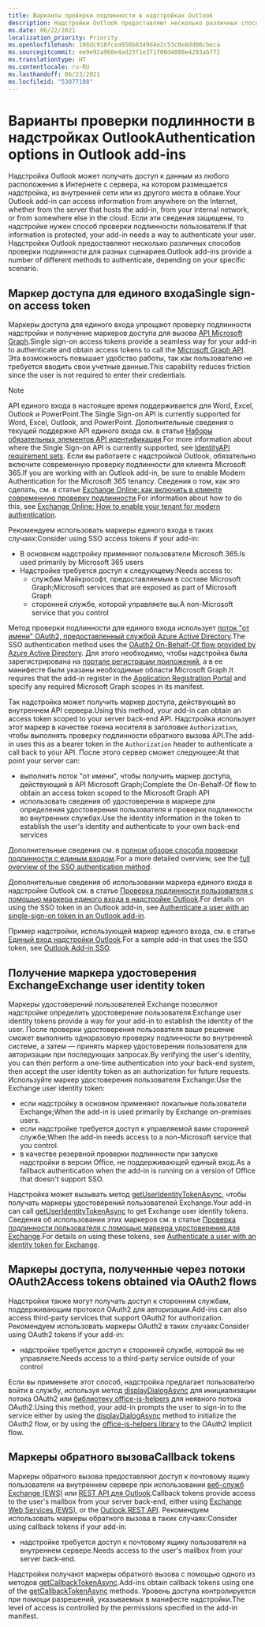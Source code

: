 ```yaml
---
title: Варианты проверки подлинности в надстройках Outlook
description: Надстройки Outlook предоставляют несколько различных способов проверки подлинности для разных сценариев.
ms.date: 06/22/2021
localization_priority: Priority
ms.openlocfilehash: 108dc918fcea956b8349d4e2c53c0e8dd06cbeca
ms.sourcegitcommit: ee9e92a968e4ad23f1e371f00d4888e4203ab772
ms.translationtype: HT
ms.contentlocale: ru-RU
ms.lasthandoff: 06/23/2021
ms.locfileid: "53077108"
---
```

# <a name="authentication-options-in-outlook-add-ins"></a><span data-ttu-id="4625e-103">Варианты проверки подлинности в надстройках Outlook</span><span class="sxs-lookup"><span data-stu-id="4625e-103">Authentication options in Outlook add-ins</span></span>

<span data-ttu-id="4625e-104">Надстройка Outlook может получать доступ к данным из любого расположения в Интернете с сервера, на котором размещается надстройка, из внутренней сети или из другого места в облаке.</span><span class="sxs-lookup"><span data-stu-id="4625e-104">Your Outlook add-in can access information from anywhere on the Internet, whether from the server that hosts the add-in, from your internal network, or from somewhere else in the cloud.</span></span> <span data-ttu-id="4625e-105">Если эти сведения защищены, то надстройке нужен способ проверки подлинности пользователя.</span><span class="sxs-lookup"><span data-stu-id="4625e-105">If that information is protected, your add-in needs a way to authenticate your user.</span></span> <span data-ttu-id="4625e-106">Надстройки Outlook предоставляют несколько различных способов проверки подлинности для разных сценариев.</span><span class="sxs-lookup"><span data-stu-id="4625e-106">Outlook add-ins provide a number of different methods to authenticate, depending on your specific scenario.</span></span>

## <a name="single-sign-on-access-token"></a><span data-ttu-id="4625e-107">Маркер доступа для единого входа</span><span class="sxs-lookup"><span data-stu-id="4625e-107">Single sign-on access token</span></span>

<span data-ttu-id="4625e-108">Маркеры доступа для единого входа упрощают проверку подлинности надстройки и получение маркеров доступа для вызова [API Microsoft Graph](/graph/overview).</span><span class="sxs-lookup"><span data-stu-id="4625e-108">Single sign-on access tokens provide a seamless way for your add-in to authenticate and obtain access tokens to call the [Microsoft Graph API](/graph/overview).</span></span> <span data-ttu-id="4625e-109">Эта возможность повышает удобство работы, так как пользователю не требуется вводить свои учетные данные.</span><span class="sxs-lookup"><span data-stu-id="4625e-109">This capability reduces friction since the user is not required to enter their credentials.</span></span>

> [!NOTE]
> <span data-ttu-id="4625e-110">API единого входа в настоящее время поддерживается для Word, Excel, Outlook и PowerPoint.</span><span class="sxs-lookup"><span data-stu-id="4625e-110">The Single Sign-on API is currently supported for Word, Excel, Outlook, and PowerPoint.</span></span> <span data-ttu-id="4625e-111">Дополнительные сведения о текущей поддержке API единого входа см. в статье [Наборы обязательных элементов API идентификации](../reference/requirement-sets/identity-api-requirement-sets.md).</span><span class="sxs-lookup"><span data-stu-id="4625e-111">For more information about where the Single Sign-on API is currently supported, see [IdentityAPI requirement sets](../reference/requirement-sets/identity-api-requirement-sets.md).</span></span>
> <span data-ttu-id="4625e-112">Если вы работаете с надстройкой Outlook, обязательно включите современную проверку подлинности для клиента Microsoft 365.</span><span class="sxs-lookup"><span data-stu-id="4625e-112">If you are working with an Outlook add-in, be sure to enable Modern Authentication for the Microsoft 365 tenancy.</span></span> <span data-ttu-id="4625e-113">Сведения о том, как это сделать, см. в статье [Exchange Online: как включить в клиенте современную проверку подлинности](https://social.technet.microsoft.com/wiki/contents/articles/32711.exchange-online-how-to-enable-your-tenant-for-modern-authentication.aspx).</span><span class="sxs-lookup"><span data-stu-id="4625e-113">For information about how to do this, see [Exchange Online: How to enable your tenant for modern authentication](https://social.technet.microsoft.com/wiki/contents/articles/32711.exchange-online-how-to-enable-your-tenant-for-modern-authentication.aspx).</span></span>

<span data-ttu-id="4625e-114">Рекомендуем использовать маркеры единого входа в таких случаях:</span><span class="sxs-lookup"><span data-stu-id="4625e-114">Consider using SSO access tokens if your add-in:</span></span>

- <span data-ttu-id="4625e-115">В основном надстройку применяют пользователи Microsoft 365.</span><span class="sxs-lookup"><span data-stu-id="4625e-115">Is used primarily by Microsoft 365 users</span></span>
- <span data-ttu-id="4625e-116">Надстройке требуется доступ к следующему:</span><span class="sxs-lookup"><span data-stu-id="4625e-116">Needs access to:</span></span>
  - <span data-ttu-id="4625e-117">службам Майкрософт, предоставляемым в составе Microsoft Graph;</span><span class="sxs-lookup"><span data-stu-id="4625e-117">Microsoft services that are exposed as part of Microsoft Graph</span></span>
  - <span data-ttu-id="4625e-118">сторонней службе, которой управляете вы.</span><span class="sxs-lookup"><span data-stu-id="4625e-118">A non-Microsoft service that you control</span></span>

<span data-ttu-id="4625e-119">Метод проверки подлинности для единого входа использует [поток "от имени" OAuth2, предоставленный службой Azure Active Directory](/azure/active-directory/develop/active-directory-v2-protocols-oauth-on-behalf-of).</span><span class="sxs-lookup"><span data-stu-id="4625e-119">The SSO authentication method uses the [OAuth2 On-Behalf-Of flow provided by Azure Active Directory](/azure/active-directory/develop/active-directory-v2-protocols-oauth-on-behalf-of).</span></span> <span data-ttu-id="4625e-120">Для этого необходимо, чтобы надстройка была зарегистрирована на [портале регистрации приложений](https://apps.dev.microsoft.com/), а в ее манифесте были указаны необходимые области Microsoft Graph.</span><span class="sxs-lookup"><span data-stu-id="4625e-120">It requires that the add-in register in the [Application Registration Portal](https://apps.dev.microsoft.com/) and specify any required Microsoft Graph scopes in its manifest.</span></span>

<span data-ttu-id="4625e-121">Так надстройка может получить маркер доступа, действующий во внутреннем API сервера.</span><span class="sxs-lookup"><span data-stu-id="4625e-121">Using this method, your add-in can obtain an access token scoped to your server back-end API.</span></span> <span data-ttu-id="4625e-122">Надстройка использует этот маркер в качестве токена носителя в заголовке `Authorization`, чтобы выполнять проверку подлинности обратного вызова API.</span><span class="sxs-lookup"><span data-stu-id="4625e-122">The add-in uses this as a bearer token in the `Authorization` header to authenticate a call back to your API.</span></span> <span data-ttu-id="4625e-123">После этого сервер сможет следующее:</span><span class="sxs-lookup"><span data-stu-id="4625e-123">At that point your server can:</span></span>

- <span data-ttu-id="4625e-124">выполнить поток "от имени", чтобы получить маркер доступа, действующий в API Microsoft Graph;</span><span class="sxs-lookup"><span data-stu-id="4625e-124">Complete the On-Behalf-Of flow to obtain an access token scoped to the Microsoft Graph API</span></span>
- <span data-ttu-id="4625e-125">использовать сведения об удостоверении в маркере для определения удостоверения пользователя и проверки подлинности во внутренних службах.</span><span class="sxs-lookup"><span data-stu-id="4625e-125">Use the identity information in the token to establish the user's identity and authenticate to your own back-end services</span></span>

<span data-ttu-id="4625e-126">Дополнительные сведения см. в [полном обзоре способа проверки подлинности с единым входом](../develop/sso-in-office-add-ins.md).</span><span class="sxs-lookup"><span data-stu-id="4625e-126">For a more detailed overview, see the [full overview of the SSO authentication method](../develop/sso-in-office-add-ins.md).</span></span>

<span data-ttu-id="4625e-127">Дополнительные сведения об использовании маркера единого входа в надстройке Outlook см. в статье [Проверка подлинности пользователя с помощью маркера единого входа в надстройке Outlook](authenticate-a-user-with-an-sso-token.md).</span><span class="sxs-lookup"><span data-stu-id="4625e-127">For details on using the SSO token in an Outlook add-in, see [Authenticate a user with an single-sign-on token in an Outlook add-in](authenticate-a-user-with-an-sso-token.md).</span></span>

<span data-ttu-id="4625e-128">Пример надстройки, использующей маркер единого входа, см. в статье [Единый вход надстройки Outlook](https://github.com/OfficeDev/Outlook-Add-in-SSO).</span><span class="sxs-lookup"><span data-stu-id="4625e-128">For a sample add-in that uses the SSO token, see [Outlook Add-in SSO](https://github.com/OfficeDev/Outlook-Add-in-SSO).</span></span>

## <a name="exchange-user-identity-token"></a><span data-ttu-id="4625e-129">Получение маркера удостоверения Exchange</span><span class="sxs-lookup"><span data-stu-id="4625e-129">Exchange user identity token</span></span>

<span data-ttu-id="4625e-130">Маркеры удостоверений пользователей Exchange позволяют надстройке определить удостоверение пользователя.</span><span class="sxs-lookup"><span data-stu-id="4625e-130">Exchange user identity tokens provide a way for your add-in to establish the identity of the user.</span></span> <span data-ttu-id="4625e-131">После проверки удостоверения пользователя ваше решение сможет выполнить одноразовую проверку подлинности во внутренней системе, а затем — принять маркер удостоверения пользователя для авторизации при последующих запросах.</span><span class="sxs-lookup"><span data-stu-id="4625e-131">By verifying the user's identity, you can then perform a one-time authentication into your back-end system, then accept the user identity token as an authorization for future requests.</span></span> <span data-ttu-id="4625e-132">Используйте маркер удостоверения пользователя Exchange:</span><span class="sxs-lookup"><span data-stu-id="4625e-132">Use the Exchange user identity token:</span></span>

- <span data-ttu-id="4625e-133">если надстройку в основном применяют локальные пользователи Exchange;</span><span class="sxs-lookup"><span data-stu-id="4625e-133">When the add-in is used primarily by Exchange on-premises users.</span></span>
- <span data-ttu-id="4625e-134">если надстройке требуется доступ к управляемой вами сторонней службе;</span><span class="sxs-lookup"><span data-stu-id="4625e-134">When the add-in needs access to a non-Microsoft service that you control.</span></span>
- <span data-ttu-id="4625e-135">в качестве резервной проверки подлинности при запуске надстройки в версии Office, не поддерживающей единый вход.</span><span class="sxs-lookup"><span data-stu-id="4625e-135">As a fallback authentication when the add-in is running on a version of Office that doesn't support SSO.</span></span>

<span data-ttu-id="4625e-136">Надстройка может вызывать метод [getUserIdentityTokenAsync](/javascript/api/outlook/office.mailbox#getuseridentitytokenasync-callback--usercontext-), чтобы получать маркеры удостоверений пользователей Exchange.</span><span class="sxs-lookup"><span data-stu-id="4625e-136">Your add-in can call [getUserIdentityTokenAsync](/javascript/api/outlook/office.mailbox#getuseridentitytokenasync-callback--usercontext-) to get Exchange user identity tokens.</span></span> <span data-ttu-id="4625e-137">Сведения об использовании этих маркеров см. в статье [Проверка подлинности пользователя с помощью маркера удостоверения для Exchange](authenticate-a-user-with-an-identity-token.md).</span><span class="sxs-lookup"><span data-stu-id="4625e-137">For details on using these tokens, see [Authenticate a user with an identity token for Exchange](authenticate-a-user-with-an-identity-token.md).</span></span>

## <a name="access-tokens-obtained-via-oauth2-flows"></a><span data-ttu-id="4625e-138">Маркеры доступа, полученные через потоки OAuth2</span><span class="sxs-lookup"><span data-stu-id="4625e-138">Access tokens obtained via OAuth2 flows</span></span>

<span data-ttu-id="4625e-139">Надстройки также могут получать доступ к сторонним службам, поддерживающим протокол OAuth2 для авторизации.</span><span class="sxs-lookup"><span data-stu-id="4625e-139">Add-ins can also access third-party services that support OAuth2 for authorization.</span></span> <span data-ttu-id="4625e-140">Рекомендуем использовать маркеры OAuth2 в таких случаях:</span><span class="sxs-lookup"><span data-stu-id="4625e-140">Consider using OAuth2 tokens if your add-in:</span></span>

- <span data-ttu-id="4625e-141">надстройке требуется доступ к сторонней службе, которой вы не управляете.</span><span class="sxs-lookup"><span data-stu-id="4625e-141">Needs access to a third-party service outside of your control</span></span>

<span data-ttu-id="4625e-142">Если вы применяете этот способ, надстройка предлагает пользователю войти в службу, используя метод [displayDialogAsync](/javascript/api/office/office.ui#displaydialogasync-startaddress--options--callback-) для инициализации потока OAuth2 или [библиотеку office-js-helpers](https://github.com/OfficeDev/office-js-helpers) для неявного потока OAuth2.</span><span class="sxs-lookup"><span data-stu-id="4625e-142">Using this method, your add-in prompts the user to sign-in to the service either by using the [displayDialogAsync](/javascript/api/office/office.ui#displaydialogasync-startaddress--options--callback-) method to initialize the OAuth2 flow, or by using the [office-js-helpers library](https://github.com/OfficeDev/office-js-helpers) to the OAuth2 Implicit flow.</span></span>

## <a name="callback-tokens"></a><span data-ttu-id="4625e-143">Маркеры обратного вызова</span><span class="sxs-lookup"><span data-stu-id="4625e-143">Callback tokens</span></span>

<span data-ttu-id="4625e-144">Маркеры обратного вызова предоставляют доступ к почтовому ящику пользователя на внутреннем сервере при использовании [веб-служб Exchange (EWS)](/exchange/client-developer/exchange-web-services/explore-the-ews-managed-api-ews-and-web-services-in-exchange) или [REST API для Outlook](/previous-versions/office/office-365-api/api/version-2.0/use-outlook-rest-api).</span><span class="sxs-lookup"><span data-stu-id="4625e-144">Callback tokens provide access to the user's mailbox from your server back-end, either using [Exchange Web Services (EWS)](/exchange/client-developer/exchange-web-services/explore-the-ews-managed-api-ews-and-web-services-in-exchange), or the [Outlook REST API](/previous-versions/office/office-365-api/api/version-2.0/use-outlook-rest-api).</span></span> <span data-ttu-id="4625e-145">Рекомендуем использовать маркеры обратного вызова в таких случаях:</span><span class="sxs-lookup"><span data-stu-id="4625e-145">Consider using callback tokens if your add-in:</span></span>

- <span data-ttu-id="4625e-146">надстройке требуется доступ к почтовому ящику пользователя на внутреннем сервере.</span><span class="sxs-lookup"><span data-stu-id="4625e-146">Needs access to the user's mailbox from your server back-end.</span></span>

<span data-ttu-id="4625e-147">Надстройки получают маркеры обратного вызова с помощью одного из методов [getCallbackTokenAsync](../reference/objectmodel/preview-requirement-set/office.context.mailbox.md#methods).</span><span class="sxs-lookup"><span data-stu-id="4625e-147">Add-ins obtain callback tokens using one of the [getCallbackTokenAsync](../reference/objectmodel/preview-requirement-set/office.context.mailbox.md#methods) methods.</span></span> <span data-ttu-id="4625e-148">Уровень доступа контролируется при помощи разрешений, указываемых в манифесте надстройки.</span><span class="sxs-lookup"><span data-stu-id="4625e-148">The level of access is controlled by the permissions specified in the add-in manifest.</span></span>
